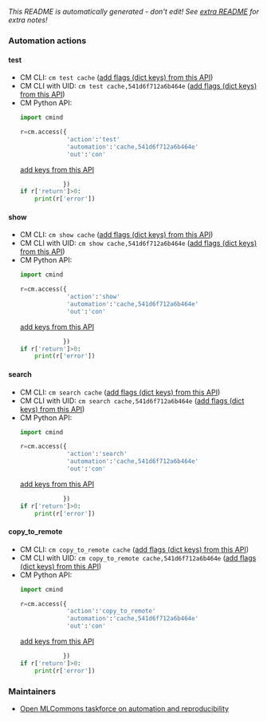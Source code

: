 *This README is automatically generated - don't edit! See [extra README](README-extra.md) for extra notes!*

### Automation actions

#### test

  * CM CLI: ```cm test cache``` ([add flags (dict keys) from this API](https://github.com/mlcommons/ck/tree/master/cm-mlops/automation/cache/module.py#L15))
  * CM CLI with UID: ```cm test cache,541d6f712a6b464e``` ([add flags (dict keys) from this API](https://github.com/mlcommons/ck/tree/master/cm-mlops/automation/cache/module.py#L15))
  * CM Python API:
    ```python
    import cmind

    r=cm.access({
                 'action':'test'
                 'automation':'cache,541d6f712a6b464e'
                 'out':'con'
    ```
    [add keys from this API](https://github.com/mlcommons/ck/tree/master/cm-mlops/automation/cache/module.py#L15)
    ```python
                })
    if r['return']>0:
        print(r['error'])
    ```

#### show

  * CM CLI: ```cm show cache``` ([add flags (dict keys) from this API](https://github.com/mlcommons/ck/tree/master/cm-mlops/automation/cache/module.py#L54))
  * CM CLI with UID: ```cm show cache,541d6f712a6b464e``` ([add flags (dict keys) from this API](https://github.com/mlcommons/ck/tree/master/cm-mlops/automation/cache/module.py#L54))
  * CM Python API:
    ```python
    import cmind

    r=cm.access({
                 'action':'show'
                 'automation':'cache,541d6f712a6b464e'
                 'out':'con'
    ```
    [add keys from this API](https://github.com/mlcommons/ck/tree/master/cm-mlops/automation/cache/module.py#L54)
    ```python
                })
    if r['return']>0:
        print(r['error'])
    ```

#### search

  * CM CLI: ```cm search cache``` ([add flags (dict keys) from this API](https://github.com/mlcommons/ck/tree/master/cm-mlops/automation/cache/module.py#L153))
  * CM CLI with UID: ```cm search cache,541d6f712a6b464e``` ([add flags (dict keys) from this API](https://github.com/mlcommons/ck/tree/master/cm-mlops/automation/cache/module.py#L153))
  * CM Python API:
    ```python
    import cmind

    r=cm.access({
                 'action':'search'
                 'automation':'cache,541d6f712a6b464e'
                 'out':'con'
    ```
    [add keys from this API](https://github.com/mlcommons/ck/tree/master/cm-mlops/automation/cache/module.py#L153)
    ```python
                })
    if r['return']>0:
        print(r['error'])
    ```

#### copy_to_remote

  * CM CLI: ```cm copy_to_remote cache``` ([add flags (dict keys) from this API](https://github.com/mlcommons/ck/tree/master/cm-mlops/automation/cache/module.py#L186))
  * CM CLI with UID: ```cm copy_to_remote cache,541d6f712a6b464e``` ([add flags (dict keys) from this API](https://github.com/mlcommons/ck/tree/master/cm-mlops/automation/cache/module.py#L186))
  * CM Python API:
    ```python
    import cmind

    r=cm.access({
                 'action':'copy_to_remote'
                 'automation':'cache,541d6f712a6b464e'
                 'out':'con'
    ```
    [add keys from this API](https://github.com/mlcommons/ck/tree/master/cm-mlops/automation/cache/module.py#L186)
    ```python
                })
    if r['return']>0:
        print(r['error'])
    ```

### Maintainers

* [Open MLCommons taskforce on automation and reproducibility](https://cKnowledge.org/mlcommons-taskforce)